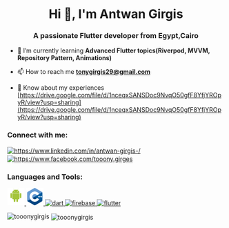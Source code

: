 <h1 align="center">Hi 👋, I'm Antwan Girgis</h1>
<h3 align="center">A passionate Flutter developer from Egypt,Cairo</h3>

- 🌱 I’m currently learning **Advanced Flutter topics(Riverpod, MVVM, Repository Pattern, Animations)**

- 📫 How to reach me **tonygirgis29@gmail.com**

- 📄 Know about my experiences [https://drive.google.com/file/d/1nceqxSANSDoc9NvqO50gfF8YfjYROpyR/view?usp=sharing](https://drive.google.com/file/d/1nceqxSANSDoc9NvqO50gfF8YfjYROpyR/view?usp=sharing)

<h3 align="left">Connect with me:</h3>
<p align="left">
<a href="https://linkedin.com/in/https://www.linkedin.com/in/antwan-girgis-/" target="blank"><img align="center" src="https://raw.githubusercontent.com/rahuldkjain/github-profile-readme-generator/master/src/images/icons/Social/linked-in-alt.svg" alt="https://www.linkedin.com/in/antwan-girgis-/" height="30" width="40" /></a>
<a href="https://fb.com/https://www.facebook.com/tooony.girges" target="blank"><img align="center" src="https://raw.githubusercontent.com/rahuldkjain/github-profile-readme-generator/master/src/images/icons/Social/facebook.svg" alt="https://www.facebook.com/tooony.girges" height="30" width="40" /></a>
</p>

<h3 align="left">Languages and Tools:</h3>
<p align="left"> <a href="https://developer.android.com" target="_blank" rel="noreferrer"> <img src="https://raw.githubusercontent.com/devicons/devicon/master/icons/android/android-original-wordmark.svg" alt="android" width="40" height="40"/> </a> <a href="https://www.w3schools.com/cpp/" target="_blank" rel="noreferrer"> <img src="https://raw.githubusercontent.com/devicons/devicon/master/icons/cplusplus/cplusplus-original.svg" alt="cplusplus" width="40" height="40"/> </a> <a href="https://dart.dev" target="_blank" rel="noreferrer"> <img src="https://www.vectorlogo.zone/logos/dartlang/dartlang-icon.svg" alt="dart" width="40" height="40"/> </a> <a href="https://firebase.google.com/" target="_blank" rel="noreferrer"> <img src="https://www.vectorlogo.zone/logos/firebase/firebase-icon.svg" alt="firebase" width="40" height="40"/> </a> <a href="https://flutter.dev" target="_blank" rel="noreferrer"> <img src="https://www.vectorlogo.zone/logos/flutterio/flutterio-icon.svg" alt="flutter" width="40" height="40"/> </a> </p>

<p><img align="left" src="https://github-readme-stats.vercel.app/api/top-langs?username=tooonygirgis&show_icons=true&locale=en&layout=compact" alt="tooonygirgis" /></p>

<p>&nbsp;<img align="center" src="https://github-readme-stats.vercel.app/api?username=tooonygirgis&show_icons=true&locale=en" alt="tooonygirgis" /></p>


